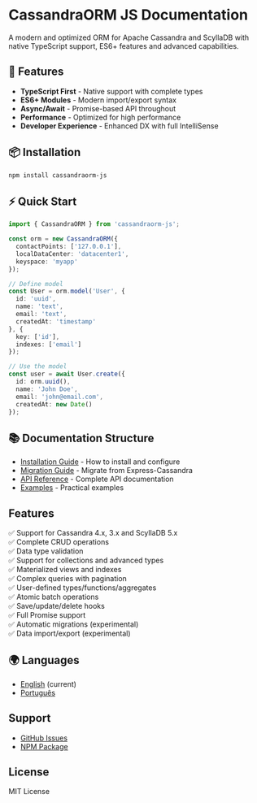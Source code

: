 # CassandraORM JS Documentation

A modern and optimized ORM for Apache Cassandra and ScyllaDB with native TypeScript support, ES6+ features and advanced capabilities.

## 🚀 Features

- **TypeScript First** - Native support with complete types
- **ES6+ Modules** - Modern import/export syntax
- **Async/Await** - Promise-based API throughout
- **Performance** - Optimized for high performance
- **Developer Experience** - Enhanced DX with full IntelliSense

## 📦 Installation

```bash
npm install cassandraorm-js
```

## ⚡ Quick Start

```typescript
import { CassandraORM } from 'cassandraorm-js';

const orm = new CassandraORM({
  contactPoints: ['127.0.0.1'],
  localDataCenter: 'datacenter1',
  keyspace: 'myapp'
});

// Define model
const User = orm.model('User', {
  id: 'uuid',
  name: 'text',
  email: 'text',
  createdAt: 'timestamp'
}, {
  key: ['id'],
  indexes: ['email']
});

// Use the model
const user = await User.create({
  id: orm.uuid(),
  name: 'John Doe',
  email: 'john@email.com',
  createdAt: new Date()
});
```

## 📚 Documentation Structure

- [Installation Guide](installation.md) - How to install and configure
- [Migration Guide](migration.md) - Migrate from Express-Cassandra
- [API Reference](api-reference.md) - Complete API documentation
- [Examples](examples.md) - Practical examples

## Features

✅ Support for Cassandra 4.x, 3.x and ScyllaDB 5.x  
✅ Complete CRUD operations  
✅ Data type validation  
✅ Support for collections and advanced types  
✅ Materialized views and indexes  
✅ Complex queries with pagination  
✅ User-defined types/functions/aggregates  
✅ Atomic batch operations  
✅ Save/update/delete hooks  
✅ Full Promise support  
✅ Automatic migrations (experimental)  
✅ Data import/export (experimental)  

## 🌍 Languages

- [English](README.md) (current)
- [Português](README.pt.md)

## Support

- [GitHub Issues](https://github.com/wemerson-silva-kz/cassandraorm-js/issues)
- [NPM Package](https://www.npmjs.com/package/cassandraorm-js)

## License

MIT License
